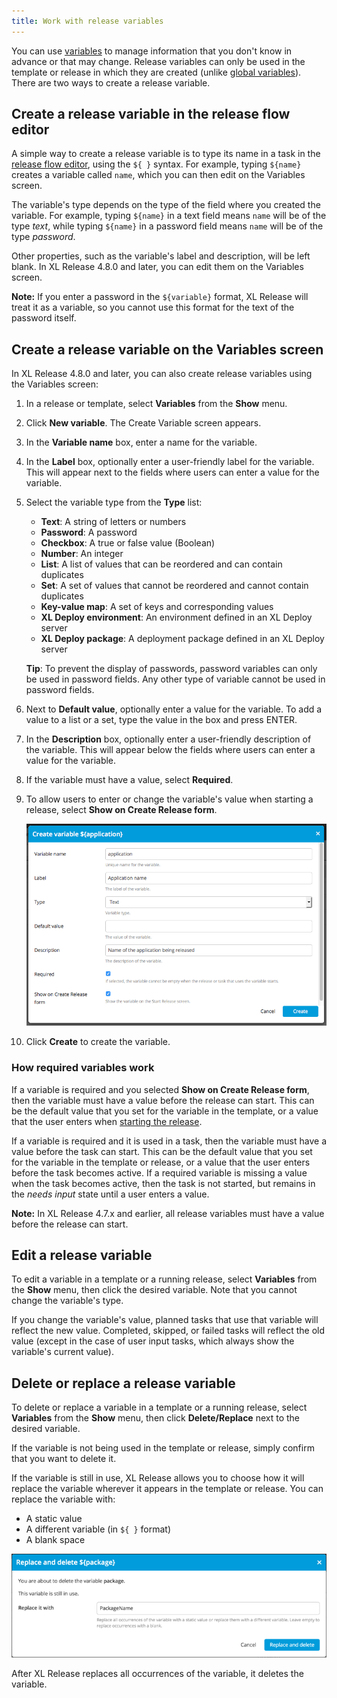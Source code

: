```yaml
---
title: Work with release variables
---
```


You can use [variables](/xl-release/concept/variables-in-xl-release.html) to manage information that you don't know in advance or that may change. Release variables can only be used in the template or release in which they are created (unlike [global variables](/xl-release/how-to/configure-global-variables.html)). There are two ways to create a release variable.

## Create a release variable in the release flow editor

A simple way to create a release variable is to type its name in a task in the [release flow editor](/xl-release/how-to/using-the-release-flow-editor.html), using the `${ }` syntax. For example, typing `${name}` creates a variable called `name`, which you can then edit on the Variables screen.

The variable's type depends on the type of the field where you created the variable. For example, typing `${name}` in a text field means `name` will be of the type *text*, while typing `${name}` in a password field means `name` will be of the type *password*.

Other properties, such as the variable's label and description, will be left blank. In XL Release 4.8.0 and later, you can edit them on the Variables screen.

**Note:** If you enter a password in the `${variable}` format, XL Release will treat it as a variable, so you cannot use this format for the text of the password itself.

## Create a release variable on the Variables screen

In XL Release 4.8.0 and later, you can also create release variables using the Variables screen:

1. In a release or template, select **Variables** from the **Show** menu.
1. Click **New variable**. The Create Variable screen appears.
1. In the **Variable name** box, enter a name for the variable.
1. In the **Label** box, optionally enter a user-friendly label for the variable. This will appear next to the fields where users can enter a value for the variable.
1. Select the variable type from the **Type** list:
    * **Text**: A string of letters or numbers
    * **Password**: A password
    * **Checkbox**: A true or false value (Boolean)
    * **Number**: An integer
    * **List**: A list of values that can be reordered and can contain duplicates
    * **Set**: A set of values that cannot be reordered and cannot contain duplicates
    * **Key-value map**: A set of keys and corresponding values
    * **XL Deploy environment**: An environment defined in an XL Deploy server
    * **XL Deploy package**: A deployment package defined in an XL Deploy server

    **Tip**: To prevent the display of passwords, password variables can only be used in password fields. Any other type of variable cannot be used in password fields.

1. Next to **Default value**, optionally enter a value for the variable. To add a value to a list or a set, type the value in the box and press ENTER.
1. In the **Description** box, optionally enter a user-friendly description of the variable. This will appear below the fields where users can enter a value for the variable.
1. If the variable must have a value, select **Required**.
1. To allow users to enter or change the variable's value when starting a release, select **Show on Create Release form**.

    ![Create release variable](../images/create-release-variable.png)

1. Click **Create** to create the variable.

### How required variables work

If a variable is required and you selected **Show on Create Release form**, then the variable must have a value before the release can start. This can be the default value that you set for the variable in the template, or a value that the user enters when [starting the release](/xl-release/how-to/start-a-release-from-a-template.html).

If a variable is required and it is used in a task, then the variable must have a value before the task can start. This can be the default value that you set for the variable in the template or release, or a value that the user enters before the task becomes active. If a required variable is missing a value when the task becomes active, then the task is not started, but remains in the *needs input* state until a user enters a value.

**Note:** In XL Release 4.7.x and earlier, all release variables must have a value before the release can start.

## Edit a release variable

To edit a variable in a template or a running release, select **Variables** from the **Show** menu, then click the desired variable. Note that you cannot change the variable's type.

If you change the variable's value, planned tasks that use that variable will reflect the new value.
Completed, skipped, or failed tasks will reflect the old value (except in the case of user input tasks, which always show the variable's current value).

## Delete or replace a release variable

To delete or replace a variable in a template or a running release, select **Variables** from the **Show** menu, then click **Delete/Replace** next to the desired variable.

If the variable is not being used in the template or release, simply confirm that you want to delete it.

If the variable is still in use, XL Release allows you to choose how it will replace the variable wherever it appears in the template or release. You can replace the variable with:

* A static value
* A different variable (in `${ }` format)
* A blank space

![Delete and replace variable](../images/variable-delete-and-replace.png)

After XL Release replaces all occurrences of the variable, it deletes the variable.
